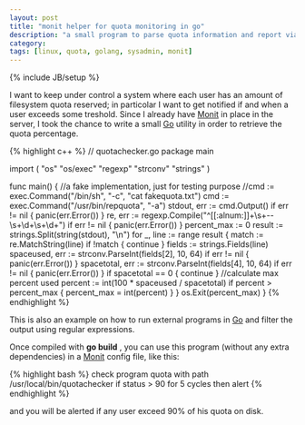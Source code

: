 ```yaml
---
layout: post
title: "monit helper for quota monitoring in go"
description: "a small program to parse quota information and report via monit"
category: 
tags: [linux, quota, golang, sysadmin, monit]
---
```

{% include JB/setup %}

I want to keep under control a system where each user has an amount of filesystem quota reserved; in particolar I want to get notified if and when a user exceeds some treshold. Since I already have [Monit](https://mmonit.com/monit/) in place in the server, I took the chance to write a small [Go](https://golang.org/) utility in order to retrieve the quota percentage.

{% highlight c++ %}
// quotachecker.go
package main

import (
	"os"
	"os/exec"
	"regexp"
	"strconv"
	"strings"
)

func main() {
    //a fake implementation, just for testing purpose
	//cmd := exec.Command("/bin/sh", "-c", "cat fakequota.txt")
	cmd := exec.Command("/usr/bin/repquota", "-a")
	stdout, err := cmd.Output()
	if err != nil {
		panic(err.Error())
	}
	re, err := regexp.Compile("^[[:alnum:]]+\\s+--\\s+\\d+\\s+\\d+")
	if err != nil {
		panic(err.Error())
	}
	percent_max := 0
	result := strings.Split(string(stdout), "\n")
	for _, line := range result {
		match := re.MatchString(line)
		if !match {
			continue
		}
		fields := strings.Fields(line)
		spaceused, err := strconv.ParseInt(fields[2], 10, 64)
		if err != nil {
			panic(err.Error())
		}
		spacetotal, err := strconv.ParseInt(fields[4], 10, 64)
		if err != nil {
			panic(err.Error())
		}
		if spacetotal == 0 {
			continue
		}
		//calculate max percent used
		percent := int(100 * spaceused / spacetotal)
		if percent > percent_max {
			percent_max = int(percent)
		}
	}
	os.Exit(percent_max)
}
{% endhighlight %}

This is also an example on how to run external programs in [Go](https://golang.org/) and filter the output using regular expressions.

Once compiled with **go build** , you can use this program (without any extra dependencies) in a [Monit](https://mmonit.com/monit/) config file, like this:

{% highlight bash %}
check program quota with path /usr/local/bin/quotachecker
       if status > 90 for 5 cycles then alert
{% endhighlight %}

and you will be alerted if any user exceed 90% of his quota on disk.

